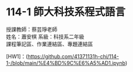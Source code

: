 # 114-1 師大科技系程式語言
授課教師：蔡芸琤老師  
姓名：蕭安棋 系級：科技系二年級   
課程筆記區、作業連結區、專題連結區   

[HW1]：(https://github.com/41371131h-chi/114-1-/blob/main/%E4%BD%9C%E6%A5%AD1.ipynb)
